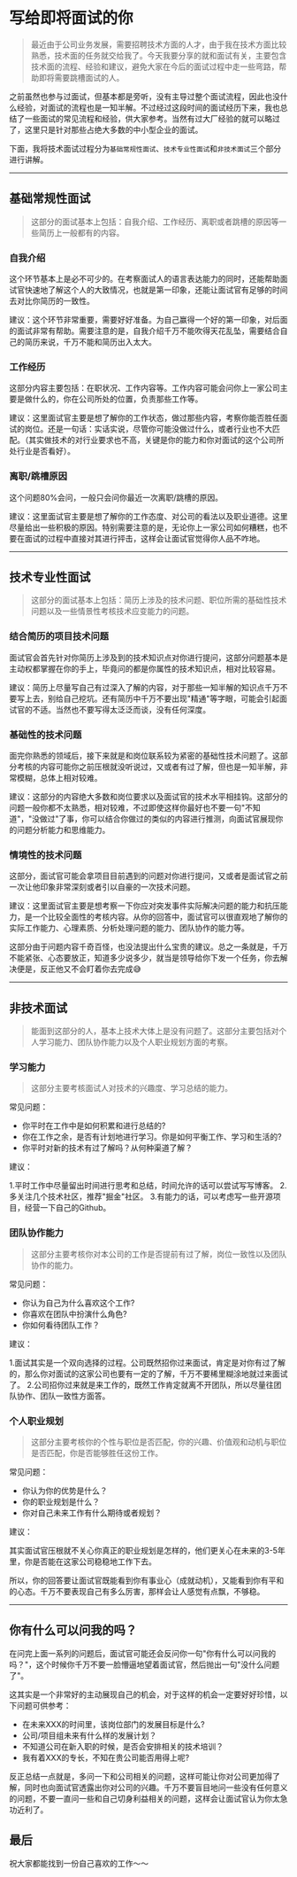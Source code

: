 
# 写给即将面试的你

> 最近由于公司业务发展，需要招聘技术方面的人才，由于我在技术方面比较熟悉，技术面的任务就交给我了。今天我要分享的就和面试有关，主要包含技术面的流程、经验和建议，避免大家在今后的面试过程中走一些弯路，帮助即将需要跳槽面试的人。

之前虽然也参与过面试，但基本都是旁听，没有主导过整个面试流程，因此也没什么经验，对面试的流程也是一知半解。不过经过这段时间的面试经历下来，我也总结了一些面试的常见流程和经验，供大家参考。当然有过大厂经验的就可以略过了，这里只是针对那些占绝大多数的中小型企业的面试。

下面，我将技术面试过程分为`基础常规性面试`、`技术专业性面试`和`非技术面试`三个部分进行讲解。

---

## 基础常规性面试

> 这部分的面试基本上包括：自我介绍、工作经历、离职或者跳槽的原因等一些简历上一般都有的内容。

### 自我介绍

这个环节基本上是必不可少的。在考察面试人的语言表达能力的同时，还能帮助面试官快速地了解这个人的大致情况，也就是第一印象，还能让面试官有足够的时间去对比你简历的一致性。

建议：这个环节非常重要，需要好好准备。为自己赢得一个好的第一印象，对后面的面试非常有帮助。需要注意的是，自我介绍千万不能吹得天花乱坠，需要结合自己的简历来说，千万不能和简历出入太大。

### 工作经历

这部分内容主要包括：在职状况、工作内容等。工作内容可能会问你上一家公司主要是做什么的，你在公司所处的位置，负责那些工作等。

建议：这里面试官主要是想了解你的工作状态，做过那些内容，考察你能否胜任面试的岗位。还是一句话：实话实说，尽管你可能没做过什么，或者行业也不大匹配。（其实做技术的对行业要求也不高，关键是你的能力和你对面试的这个公司所处行业是否看好）。

### 离职/跳槽原因

这个问题80%会问，一般只会问你最近一次离职/跳槽的原因。

建议：这里面试官主要是想了解你的工作态度、对公司的看法以及职业道德。这里尽量给出一些积极的原因。特别需要注意的是，无论你上一家公司如何糟糕，也不要在面试的过程中直接对其进行抨击，这样会让面试官觉得你人品不咋地。

---

## 技术专业性面试

> 这部分的面试基本上包括：简历上涉及的技术问题、职位所需的基础性技术问题以及一些情景性考核技术应变能力的问题。

### 结合简历的项目技术问题

面试官会首先针对你简历上涉及到的技术知识点对你进行提问，这部分问题基本是主动权都掌握在你的手上，毕竟问的都是你属性的技术知识点，相对比较容易。

建议：简历上尽量写自己有过深入了解的内容，对于那些一知半解的知识点千万不要写上去，别给自己挖坑。还有简历中千万不要出现"精通"等字眼，可能会引起面试官的不适。当然也不要写得太泛泛而谈，没有任何深度。

### 基础性的技术问题

面完你熟悉的领域后，接下来就是和岗位联系较为紧密的基础性技术问题了。这部分考核的内容可能你之前压根就没听说过，又或者有过了解，但也是一知半解，非常模糊，总体上相对较难。

建议：这部分的内容绝大多数和岗位要求以及面试官的技术水平相挂钩。这部分的问题一般你都不太熟悉，相对较难，不过即使这样你最好也不要一句"不知道"，"没做过"了事，你可以结合你做过的类似的内容进行推测，向面试官展现你的问题分析能力和思维能力。

### 情境性的技术问题

这部分，面试官可能会拿项目目前遇到的问题对你进行提问，又或者是面试官之前一次让他印象非常深刻或者引以自豪的一次技术问题。

建议：这里面试官主要是想考察一下你应对突发事件实际解决问题的能力和抗压能力，是一个比较全面性的考核内容。从你的回答中，面试官可以很直观地了解你的实际工作能力、心理素质、分析处理问题的能力、团队协作的能力等。

这部分由于问题内容千奇百怪，也没法提出什么宝贵的建议。总之一条就是，千万不能紧张、心态要放正，知道多少说多少，就当是领导给你下发一个任务，你去解决便是，反正他又不会盯着你去完成😅

---

## 非技术面试

> 能面到这部分的人，基本上技术大体上是没有问题了。这部分主要包括对个人学习能力、团队协作能力以及个人职业规划方面的考察。

### 学习能力

> 这部分主要考核面试人对技术的兴趣度、学习总结的能力。

常见问题：

* 你平时在工作中是如何积累和进行总结的?
* 你在工作之余，是否有计划地进行学习。你是如何平衡工作、学习和生活的?
* 你平时对新的技术有过了解吗？从何种渠道了解？

建议：

1.平时工作中尽量留出时间进行思考和总结，时间允许的话可以尝试写写博客。
2.多关注几个技术社区，推荐"掘金"社区。
3.有能力的话，可以考虑写一些开源项目，经营一下自己的Github。

### 团队协作能力

> 这部分主要考核你对本公司的工作是否提前有过了解，岗位一致性以及团队协作的能力。

常见问题：

* 你认为自己为什么喜欢这个工作?
* 你喜欢在团队中扮演什么角色?
* 你如何看待团队工作？

建议：

1.面试其实是一个双向选择的过程。公司既然招你过来面试，肯定是对你有过了解的，那么你对面试的这家公司也要有一定的了解，千万不要稀里糊涂地就过来面试了。
2.公司招你过来就是来工作的，既然工作肯定就离不开团队，所以尽量往团队协作、团队一致性方面答。

### 个人职业规划

> 这部分主要考核你的个性与职位是否匹配，你的兴趣、价值观和动机与职位是否匹配，你是否能够胜任这份工作。

常见问题：

* 你认为你的优势是什么？
* 你的职业规划是什么？
* 你对自己未来工作有什么期待或者规划？

建议：

其实面试官压根就不关心你真正的职业规划是怎样的，他们更关心在未来的3-5年里，你是否能在这家公司稳稳地工作下去。

所以，你的回答要让面试官既能看到你有事业心（成就动机），又能看到你有平和的心态。千万不要表现自己有多么厉害，那样会让人感觉有点飘，不够稳。

---

## 你有什么可以问我的吗？

在问完上面一系列的问题后，面试官可能还会反问你一句"你有什么可以问我的吗？"，这个时候你千万不要一脸懵逼地望着面试官，然后抛出一句"没什么问题了"。

这其实是一个非常好的主动展现自己的机会，对于这样的机会一定要好好珍惜，以下问题可供参考：

* 在未来XXX的时间里，该岗位部门的发展目标是什么?
* 公司/项目组未来有什么样的发展计划？
* 不知道公司在新入职的时候，是否会安排相关的技术培训？
* 我有着XXX的专长，不知在贵公司能否用得上呢?

反正总结一点就是，多问一下和公司相关的问题，这样可能让你对公司更加得了解，同时也向面试官透露出你对公司的兴趣。千万不要盲目地问一些没有任何意义的问题，不要一直问一些和自己切身利益相关的问题，这样会让面试官认为你太急功近利了。

## 最后

祝大家都能找到一份自己喜欢的工作～～



